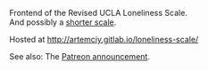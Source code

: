 Frontend of the Revised UCLA Loneliness Scale.  
And possibly a [shorter scale](https://www.ncbi.nlm.nih.gov/pmc/articles/PMC2394670/).

Hosted at http://artemciy.gitlab.io/loneliness-scale/

See also: The [Patreon announcement](https://www.patreon.com/posts/revised-ucla-18740572).
